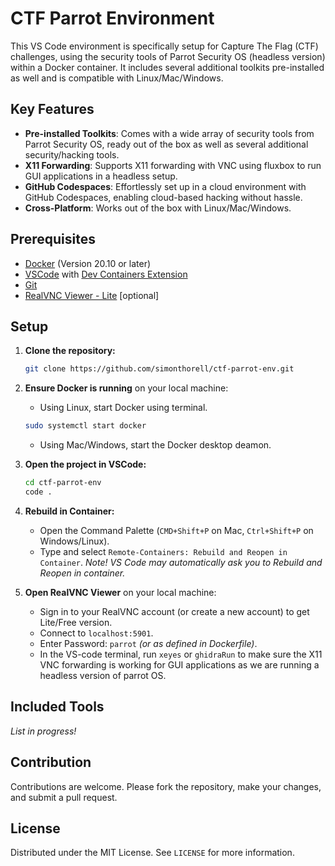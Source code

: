 # CTF Parrot Environment

This VS Code environment is specifically setup for Capture The Flag (CTF) challenges, using the security tools of  Parrot Security OS (headless version) within a Docker container. It includes several additional toolkits pre-installed as well and is compatible with Linux/Mac/Windows. 

## Key Features

- **Pre-installed Toolkits**: Comes with a wide array of security tools from Parrot Security OS, ready out of the box as well as several additional security/hacking tools.
- **X11 Forwarding**: Supports X11 forwarding with VNC using fluxbox to run GUI applications in a headless setup.
- **GitHub Codespaces**: Effortlessly set up in a cloud environment with GitHub Codespaces, enabling cloud-based hacking without hassle.
- **Cross-Platform**: Works out of the box with Linux/Mac/Windows.

## Prerequisites
- [Docker](https://docs.docker.com/get-docker/) (Version 20.10 or later)
- [VSCode](https://code.visualstudio.com/download) with [Dev Containers Extension](https://marketplace.visualstudio.com/items?itemName=ms-vscode-remote.remote-containers)
- [Git](https://git-scm.com/downloads)
- [RealVNC Viewer - Lite](https://www.realvnc.com/en/connect/plan/lite/) [optional]

## Setup
1. **Clone the repository:**
   ```bash
   git clone https://github.com/simonthorell/ctf-parrot-env.git
   ```

2. **Ensure Docker is running** on your local machine:
    - Using Linux, start Docker using terminal.
    ```bash
    sudo systemctl start docker
    ```
    - Using Mac/Windows, start the Docker desktop deamon.

3. **Open the project in VSCode:**
   ```bash
   cd ctf-parrot-env
   code .
   ```

4. **Rebuild in Container:**
   - Open the Command Palette (`CMD+Shift+P` on Mac, `Ctrl+Shift+P` on Windows/Linux).
   - Type and select `Remote-Containers: Rebuild and Reopen in Container`.
*Note! VS Code may automatically ask you to Rebuild and Reopen in container.*

2. **Open RealVNC Viewer** on your local machine:
    - Sign in to your RealVNC account (or create a new account) to get Lite/Free version.
    - Connect to `localhost:5901`.
    - Enter Password: `parrot` *(or as defined in Dockerfile)*.
    - In the VS-code terminal, run `xeyes` or `ghidraRun` to make sure the X11 VNC forwarding is working for GUI applications as we are running a headless version of parrot OS.

## Included Tools
*List in progress!*

## Contribution
Contributions are welcome. Please fork the repository, make your changes, and submit a pull request.

## License
Distributed under the MIT License. See `LICENSE` for more information.